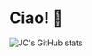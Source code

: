 # Ciao!  👋

![JC's GitHub stats](https://github-readme-stats.vercel.app/api?username=kizombaciao&show_icons=true&theme=radical)
